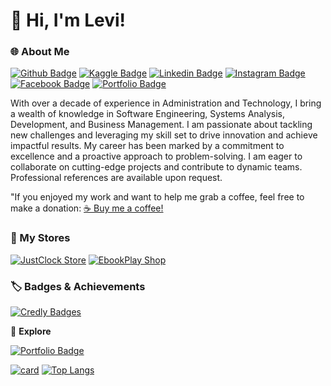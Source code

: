 # 👋 Hi, I'm Levi!

### 🌐 About Me
[![Github Badge](https://img.shields.io/badge/-Github-000?style=flat-square&logo=Github&logoColor=white&link=https://github.com/LeviLucena)](https://github.com/LeviLucena)
[![Kaggle Badge](https://img.shields.io/badge/-Kaggle-20BEFF?style=flat-square&logo=Kaggle&logoColor=white&link=https://www.kaggle.com/levilucena)](https://www.kaggle.com/levilucena)
[![Linkedin Badge](https://img.shields.io/badge/-LinkedIn-blue?style=flat-square&logo=Linkedin&logoColor=white&link=https://www.linkedin.com/in/levilucena/)](https://www.linkedin.com/in/levilucena/)
[![Instagram Badge](https://img.shields.io/badge/-Instagram-E4405F?style=flat-square&logo=Instagram&logoColor=white&link=https://www.instagram.com/levi.lucena/)](https://www.instagram.com/levi.lucena/)
[![Facebook Badge](https://img.shields.io/badge/-Facebook-1877F2?style=flat-square&logo=Facebook&logoColor=white&link=https://www.facebook.com/Sr.Lucena)](https://www.facebook.com/Sr.Lucena)
[![Portfolio Badge](https://img.shields.io/badge/-Portfolio-000?style=flat-square&logo=Portfolio&logoColor=white&link=https://levilucena.github.io/portfolio/)](https://levilucena.github.io/portfolio/)

With over a decade of experience in Administration and Technology, I bring a wealth of knowledge in Software Engineering, Systems Analysis, Development, and Business Management. I am passionate about tackling new challenges and leveraging my skill set to drive innovation and achieve impactful results. My career has been marked by a commitment to excellence and a proactive approach to problem-solving. I am eager to collaborate on cutting-edge projects and contribute to dynamic teams. Professional references are available upon request.

"If you enjoyed my work and want to help me grab a coffee, feel free to make a donation: [☕ Buy me a coffee!](https://www.paypal.com/donate/?hosted_button_id=58DYCL22CTERG)

### 🛒 My Stores

[![JustClock Store](https://img.shields.io/badge/JustClock_Store-000?style=flat-square&logo=clock&logoColor=white&link=https://www.justclock.store/)](https://www.justclock.store/)
[![EbookPlay Shop](https://img.shields.io/badge/EbookPlay_Shop-000?style=flat-square&logo=book&logoColor=white&link=https://ebookplay.kpages.online/shop)](https://ebookplay.kpages.online/shop)

### 🏷️ Badges & Achievements

[![Credly Badges](https://img.shields.io/badge/Credly_Badges-000?style=flat-square&logo=badge&logoColor=white&link=https://www.credly.com/users/levi-gustavo-oliveira-lucena)](https://www.credly.com/users/levi-gustavo-oliveira-lucena)

🔗 **Explore** 

[![Portfolio Badge](https://img.shields.io/badge/-Portfolio-000?style=flat-square&logo=Portfolio&logoColor=white&link=https://levilucena.github.io/portfolio/)](https://levilucena.github.io/portfolio/)

[![card](https://github-readme-stats.vercel.app/api?username=LeviLucena&theme=default&show_icons=true)](https://github.com/LeviLucena)
[![Top Langs](https://github-readme-stats.vercel.app/api/top-langs/?username=levilucena&hide=html&layout=compact&theme=default)](https://github.com/levilucena/github-readme-stats)
